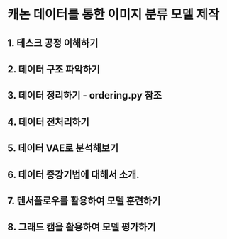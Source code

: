 # 캐논 데이터를 통한 이미지 분류 모델 제작
## 1. 테스크 공정 이해하기
## 2. 데이터 구조 파악하기
## 3. 데이터 정리하기 - ordering.py 참조
## 4. 데이터 전처리하기
## 5. 데이터 VAE로 분석해보기
## 6. 데이터 증강기법에 대해서 소개.
## 7. 텐서플로우를 활용하여 모델 훈련하기
## 8. 그래드 캠을 활용하여 모델 평가하기
